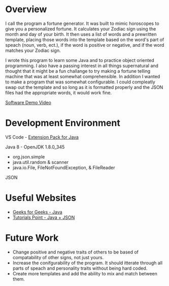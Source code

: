 # Overview

I call the program a fortune generator. It was built to mimic horoscopes to give you a personalized fortune. It calculates your Zodiac sign using the month and day of your birth. It then uses a list of words and a prewritten template, placing those words into the template based on the word's part of speach (noun, verb, ect.), if the word is positive or negative, and if the word matches your Zodiac sign.

I wrote this program to learn some Java and to practice object oriented programming. I also have a passing interest in all things supernatural and thought that it might be a fun challange to try making a fortune telling machine that was at least somewhat comprehensible. In addition I wanted to make a program that was somewhat configurable. I could compleatly swap out the template and so long as it is formatted properly and the JSON files had the appropriate words, it would work fine.

[Software Demo Video](https://youtu.be/hl4RlCdbOlA)

# Development Environment

VS Code - [Extension Pack for Java]()

Java 8 - OpenJDK 1.8.0_345

* org.json.simple
* java.util.random & scanner
* java.io.File, FileNotFoundException, & FileReader

JSON

# Useful Websites

- [Geeks for Geeks - Java](https://www.geeksforgeeks.org/java/?ref=shm)
- [Tutorials Point - Java + JSON](https://www.tutorialspoint.com/how-to-read-parse-json-array-using-java)

# Future Work

- Change positive and negative traits of others to be based of compatability of other signs, not just yours.
- Increase the conifgurability of the program. It should itterate through all parts of speach and personality traits without being hard coded.
- Create more templates and add the ability to mix and match between them.
